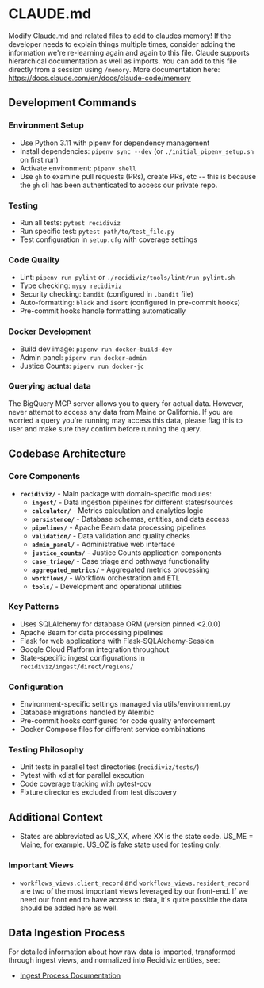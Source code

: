 # CLAUDE.md
Modify Claude.md and related files to add to claudes memory! If the developer
needs to explain things multiple times, consider adding the information we're
re-learning again and again to this file. Claude supports hierarchical
documentation as well as imports. You can add to this file directly from a
session using `/memory`. More documentation here:
https://docs.claude.com/en/docs/claude-code/memory

## Development Commands

### Environment Setup
- Use Python 3.11 with pipenv for dependency management
- Install dependencies: `pipenv sync --dev` (or `./initial_pipenv_setup.sh` on first run)
- Activate environment: `pipenv shell`
- Use `gh` to examine pull requests (PRs), create PRs, etc -- this is because the `gh` cli has been authenticated to access our private repo.

### Testing
- Run all tests: `pytest recidiviz`
- Run specific test: `pytest path/to/test_file.py`
- Test configuration in `setup.cfg` with coverage settings

### Code Quality
- Lint: `pipenv run pylint` or `./recidiviz/tools/lint/run_pylint.sh`
- Type checking: `mypy recidiviz`
- Security checking: `bandit` (configured in `.bandit` file)
- Auto-formatting: `black` and `isort` (configured in pre-commit hooks)
- Pre-commit hooks handle formatting automatically

### Docker Development
- Build dev image: `pipenv run docker-build-dev`
- Admin panel: `pipenv run docker-admin`
- Justice Counts: `pipenv run docker-jc`

### Querying actual data 
The BigQuery MCP server allows you to query for actual data. However, never
attempt to access any data from Maine or California. If you are worried a query
you're running may access this data, please flag this to user and make sure
they confirm before running the query.

## Codebase Architecture

### Core Components
- **`recidiviz/`** - Main package with domain-specific modules:
  - **`ingest/`** - Data ingestion pipelines for different states/sources
  - **`calculator/`** - Metrics calculation and analytics logic
  - **`persistence/`** - Database schemas, entities, and data access
  - **`pipelines/`** - Apache Beam data processing pipelines
  - **`validation/`** - Data validation and quality checks
  - **`admin_panel/`** - Administrative web interface
  - **`justice_counts/`** - Justice Counts application components
  - **`case_triage/`** - Case triage and pathways functionality
  - **`aggregated_metrics/`** - Aggregated metrics processing
  - **`workflows/`** - Workflow orchestration and ETL
  - **`tools/`** - Development and operational utilities

### Key Patterns
- Uses SQLAlchemy for database ORM (version pinned <2.0.0)
- Apache Beam for data processing pipelines
- Flask for web applications with Flask-SQLAlchemy-Session
- Google Cloud Platform integration throughout
- State-specific ingest configurations in `recidiviz/ingest/direct/regions/`

### Configuration
- Environment-specific settings managed via utils/environment.py
- Database migrations handled by Alembic
- Pre-commit hooks configured for code quality enforcement
- Docker Compose files for different service combinations

### Testing Philosophy
- Unit tests in parallel test directories (`recidiviz/tests/`)
- Pytest with xdist for parallel execution
- Code coverage tracking with pytest-cov
- Fixture directories excluded from test discovery

## Additional Context
- States are abbreviated as US_XX, where XX is the state code. US_ME = Maine, for example. US_OZ is fake state used for testing only.

### Important Views
- `workflows_views.client_record` and `workflows_views.resident_record` are two of the most important views leveraged by our front-end. If we need our front end to have access to data, it's quite possible the data should be added here as well.

## Data Ingestion Process
For detailed information about how raw data is imported, transformed through ingest views, and normalized into Recidiviz entities, see:

- [Ingest Process Documentation](./recidiviz/ingest/CLAUDE.md)

